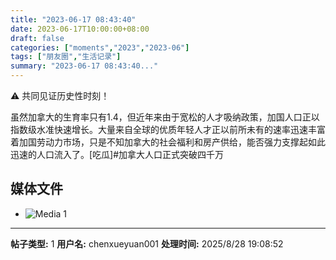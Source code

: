 ```yaml
---
title: "2023-06-17 08:43:40"
date: 2023-06-17T10:00:00+08:00
draft: false
categories: ["moments","2023","2023-06"]
tags: ["朋友圈","生活记录"]
summary: "2023-06-17 08:43:40..."
---
```


⚠️ 共同见证历史性时刻！

虽然加拿大的生育率只有1.4，但近年来由于宽松的人才吸纳政策，加国人口正以指数级水准快速增长。大量来自全球的优质年轻人才正以前所未有的速率迅速丰富着加国劳动力市场，只是不知加拿大的社会福利和房产供给，能否强力支撑起如此迅速的人口流入了。[吃瓜]
​
#加拿大人口正式突破四千万

## 媒体文件

- ![Media 1](/Moments/photos/2023-06-17/202306170843400.jpg)

---

**帖子类型:** 1
**用户名:** chenxueyuan001
**处理时间:** 2025/8/28 19:08:52